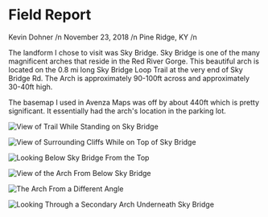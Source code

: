 # Field Report

Kevin Dohner /n
November 23, 2018 /n
Pine Ridge, KY /n

The landform I chose to visit was Sky Bridge. Sky Bridge is one of the many magnificent arches that reside in the Red River Gorge. This beautiful arch is located on the 0.8 mi long Sky Bridge Loop Trail at the very end of Sky Bridge Rd. The Arch is approximately 90-100ft across and approximately 30-40ft high.

The basemap I used in Avenza Maps was off by about 440ft which is pretty significant. It essentially had the arch's location in the parking lot.

![View of Trail While Standing on Sky Bridge](graphics/sb_trail.jpg)

![View of Surrounding Cliffs While on Top of Sky Bridge](graphics/sb_viewtop.jpg)

![Looking Below Sky Bridge From the Top](graphics/sb_topside.jpg)

![View of the Arch From Below Sky Bridge](graphics/sb_under_2.jpg)

![The Arch From a Different Angle](graphics/sb_underside.jpg)

![Looking Through a Secondary Arch Underneath Sky Bridge](graphics/sb_secondary_arch.jpg)